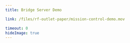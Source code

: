 ```yaml
---
title: Bridge Server Demo

link: /files/rf-outlet-paper/mission-control-demo.mov

timeout: 0
hideImage: true
---
```

